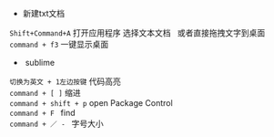*  新建txt文档  

`Shift+Command+A` 打开应用程序 选择文本文档  
 或者直接拖拽文字到桌面   
`command + f3` 一键显示桌面
 
*  sublime  

`切换为英文 + 1左边按键` 代码高亮  
`command + [ ]` 缩进  
`command + shift + p`  open Package Control  
`command + F ` find  
`command + ／ - ` 字号大小    

